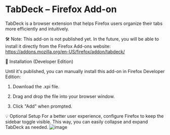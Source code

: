# TabDeck – Firefox Add-on
TabDeck is a browser extension that helps Firefox users organize their tabs more efficiently and intuitively.

🛠 Note: This add-on is not published yet. In the future, you will be able to install it directly from the Firefox Add-ons website:
https://addons.mozilla.org/en-US/firefox/addon/tabdeck/

🔧 Installation (Developer Edition)

Until it's published, you can manually install this add-on in Firefox Developer Edition:

1. Download the .xpi file.

2. Drag and drop the file into your browser window.

3. Click "Add" when prompted.

💡 Optional Setup
For a better user experience, configure Firefox to keep the sidebar toggle visible. This way, you can easily collapse and expand TabDeck as needed.
![image](https://github.com/user-attachments/assets/cdeaa7eb-ad13-49eb-a8a8-e62911fc4846)



